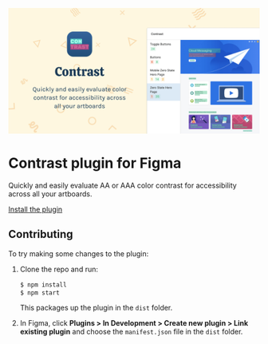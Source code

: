 ![Cover art](/art/cover.png)

# Contrast plugin for Figma

Quickly and easily evaluate AA or AAA color contrast for accessibility across all your artboards.

[Install the plugin](https://www.figma.com/community/plugin/911262488575486588/Contrast)

## Contributing

To try making some changes to the plugin:

1. Clone the repo and run:

       $ npm install
       $ npm start

   This packages up the plugin in the `dist` folder.

2. In Figma, click **Plugins > In Development > Create new plugin > Link existing plugin**
   and choose the `manifest.json` file in the `dist` folder.
